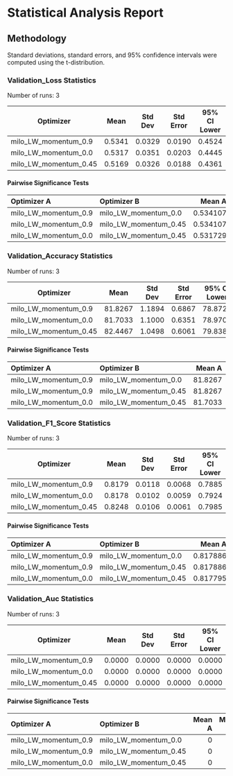 # Statistical Analysis Report

## Methodology

Standard deviations, standard errors, and 95% confidence intervals were computed using the t-distribution.

### Validation_Loss Statistics

Number of runs: 3

| Optimizer | Mean | Std Dev | Std Error | 95% CI Lower | 95% CI Upper |
|-----------|------|---------|-----------|--------------|--------------|
| milo_LW_momentum_0.9 | 0.5341 | 0.0329 | 0.0190 | 0.4524 | 0.6158 |
| milo_LW_momentum_0.0 | 0.5317 | 0.0351 | 0.0203 | 0.4445 | 0.6190 |
| milo_LW_momentum_0.45 | 0.5169 | 0.0326 | 0.0188 | 0.4361 | 0.5978 |

#### Pairwise Significance Tests

| Optimizer A         | Optimizer B          |   Mean A |   Mean B | Better               |   p-value | Significant   | Metric                |
|:--------------------|:---------------------|---------:|---------:|:---------------------|----------:|:--------------|:----------------------|
| milo_LW_momentum_0.9 | milo_LW_momentum_0.0  | 0.534107 | 0.531729 | milo_LW_momentum_0.0  |  0.935911 |               | final_validation_loss |
| milo_LW_momentum_0.9 | milo_LW_momentum_0.45 | 0.534107 | 0.516928 | milo_LW_momentum_0.45 |  0.55525  |               | final_validation_loss |
| milo_LW_momentum_0.0 | milo_LW_momentum_0.45 | 0.531729 | 0.516928 | milo_LW_momentum_0.45 |  0.620933 |               | final_validation_loss |

### Validation_Accuracy Statistics

Number of runs: 3

| Optimizer | Mean | Std Dev | Std Error | 95% CI Lower | 95% CI Upper |
|-----------|------|---------|-----------|--------------|--------------|
| milo_LW_momentum_0.9 | 81.8267 | 1.1894 | 0.6867 | 78.8721 | 84.7813 |
| milo_LW_momentum_0.0 | 81.7033 | 1.1000 | 0.6351 | 78.9707 | 84.4359 |
| milo_LW_momentum_0.45 | 82.4467 | 1.0498 | 0.6061 | 79.8389 | 85.0545 |

#### Pairwise Significance Tests

| Optimizer A         | Optimizer B          |   Mean A |   Mean B | Better               |   p-value | Significant   | Metric                    |
|:--------------------|:---------------------|---------:|---------:|:---------------------|----------:|:--------------|:--------------------------|
| milo_LW_momentum_0.9 | milo_LW_momentum_0.0  |  81.8267 |  81.7033 | milo_LW_momentum_0.9  |  0.9015   |               | final_validation_accuracy |
| milo_LW_momentum_0.9 | milo_LW_momentum_0.45 |  81.8267 |  82.4467 | milo_LW_momentum_0.45 |  0.53612  |               | final_validation_accuracy |
| milo_LW_momentum_0.0 | milo_LW_momentum_0.45 |  81.7033 |  82.4467 | milo_LW_momentum_0.45 |  0.444929 |               | final_validation_accuracy |

### Validation_F1_Score Statistics

Number of runs: 3

| Optimizer | Mean | Std Dev | Std Error | 95% CI Lower | 95% CI Upper |
|-----------|------|---------|-----------|--------------|--------------|
| milo_LW_momentum_0.9 | 0.8179 | 0.0118 | 0.0068 | 0.7885 | 0.8473 |
| milo_LW_momentum_0.0 | 0.8178 | 0.0102 | 0.0059 | 0.7924 | 0.8432 |
| milo_LW_momentum_0.45 | 0.8248 | 0.0106 | 0.0061 | 0.7985 | 0.8512 |

#### Pairwise Significance Tests

| Optimizer A         | Optimizer B          |   Mean A |   Mean B | Better               |   p-value | Significant   | Metric                    |
|:--------------------|:---------------------|---------:|---------:|:---------------------|----------:|:--------------|:--------------------------|
| milo_LW_momentum_0.9 | milo_LW_momentum_0.0  | 0.817886 | 0.817795 | milo_LW_momentum_0.9  |  0.992413 |               | final_validation_f1_score |
| milo_LW_momentum_0.9 | milo_LW_momentum_0.45 | 0.817886 | 0.824811 | milo_LW_momentum_0.45 |  0.49299  |               | final_validation_f1_score |
| milo_LW_momentum_0.0 | milo_LW_momentum_0.45 | 0.817795 | 0.824811 | milo_LW_momentum_0.45 |  0.455588 |               | final_validation_f1_score |

### Validation_Auc Statistics

Number of runs: 3

| Optimizer | Mean | Std Dev | Std Error | 95% CI Lower | 95% CI Upper |
|-----------|------|---------|-----------|--------------|--------------|
| milo_LW_momentum_0.9 | 0.0000 | 0.0000 | 0.0000 | 0.0000 | 0.0000 |
| milo_LW_momentum_0.0 | 0.0000 | 0.0000 | 0.0000 | 0.0000 | 0.0000 |
| milo_LW_momentum_0.45 | 0.0000 | 0.0000 | 0.0000 | 0.0000 | 0.0000 |

#### Pairwise Significance Tests

| Optimizer A         | Optimizer B          |   Mean A |   Mean B | Better               |   p-value | Significant   | Metric               |
|:--------------------|:---------------------|---------:|---------:|:---------------------|----------:|:--------------|:---------------------|
| milo_LW_momentum_0.9 | milo_LW_momentum_0.0  |        0 |        0 | milo_LW_momentum_0.0  |       nan |               | final_validation_auc |
| milo_LW_momentum_0.9 | milo_LW_momentum_0.45 |        0 |        0 | milo_LW_momentum_0.45 |       nan |               | final_validation_auc |
| milo_LW_momentum_0.0 | milo_LW_momentum_0.45 |        0 |        0 | milo_LW_momentum_0.45 |       nan |               | final_validation_auc |

